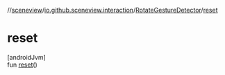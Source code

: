 //[sceneview](../../../index.md)/[io.github.sceneview.interaction](../index.md)/[RotateGestureDetector](index.md)/[reset](reset.md)

# reset

[androidJvm]\
fun [reset](reset.md)()
